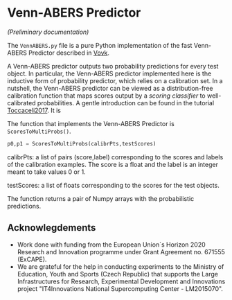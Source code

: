 # Venn-ABERS Predictor
*(Preliminary documentation)*

The `VennABERS.py` file is a pure Python implementation of the fast Venn-ABERS Predictor described in [Vovk](http://alrw.net/articles/13.pdf).

A Venn-ABERS predictor outputs two probability predictions for every test object.
In particular, the Venn-ABERS predictor implemented here is the inductive form of probability predictor, which relies on a calibration set.
In a nutshell, the Venn-ABERS predictor can be viewed as a distribution-free calibration function that maps scores output by a *scoring classifier* to well-calibrated probabilities.
A gentle introduction can be found in the tutorial [Toccaceli2017](http://clrc.rhul.ac.uk/copa2017/presentations/VennTutorialCOPA2017.pdf).
It is 

The function that implements the Venn-ABERS Predictor is `ScoresToMultiProbs()`.

```python
p0,p1 = ScoresToMultiProbs(calibrPts,testScores)
```

calibrPts: a list of pairs (score,label) corresponding to the scores and labels of the calibration examples. The score is a float and the label is an integer  meant to take values 0 or 1.

testScores: a list of floats corresponding to the scores for the test objects.

The function returns a pair of Numpy arrays with the probabilistic predictions.



## Acknowlegdements
* Work done with funding from the European Union`s Horizon 2020 Research and Innovation programme under Grant Agreement no. 671555 (ExCAPE). 
* We are grateful for the help in conducting experiments to the Ministry of Education, Youth and Sports (Czech Republic) that supports the Large Infrastructures for Research, Experimental Development and Innovations project "IT4Innovations National Supercomputing Center - LM2015070".

